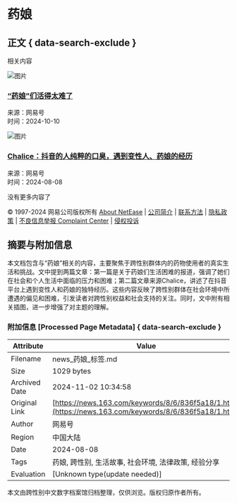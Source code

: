 # 药娘

## 正文 { data-search-exclude }


相关内容

![图片](https://static.ws.126.net/f2e/news/index2016_rmd/images/pic_error0106.jpg)

### [“药娘”们活得太难了](https://www.163.com/dy/article/JE48HRKU0553TDUQ.html)

来源：网易号  
时间：2024-10-10

![图片](https://nimg.ws.126.net/?url=https%3A%2F%2Fdingyue.ws.126.net%2F2024%2F0808%2F264e6805j00shv5b9001nd000pp00o4m.jpg&thumbnail=140x88&quality=95&type=jpg)

### [Chalice：抖音的人纯粹的口臭，遇到变性人、药娘的经历](https://www.163.com/dy/article/J91Q3HR805561BIQ.html)

来源：网易号  
时间：2024-08-08

没有更多内容了

© 1997-2024 网易公司版权所有 [About NetEase](https://corp.163.com/) | [公司简介](https://corp.163.com/gb/about/overview.html) | [联系方法](https://corp.163.com/gb/contactus.html) | [隐私政策](https://corp.163.com/gb/legal.html) | [不良信息举报 Complaint Center](https://www.163.com/special/0077jt/tipoff.html) | [侵权投诉](https://corp.163.com/special/008397U0/reporting_infringements.html)

## 摘要与附加信息

<!-- tcd_abstract -->
本文档包含与“药娘”相关的内容，主要聚焦于跨性别群体内的药物使用者的真实生活和挑战。文中提到两篇文章：第一篇是关于药娘们生活困难的报道，强调了她们在社会和个人生活中面临的压力和困难；第二篇文章来源Chalice，讲述了在抖音平台上遇到变性人和药娘的独特经历。这些内容反映了跨性别群体在社会环境中所遭遇的偏见和困难，引发读者对跨性别权益和社会支持的关注。同时，文中附有相关插图，进一步增强了对主题的理解。
<!-- tcd_abstract_end -->

### 附加信息 [Processed Page Metadata] { data-search-exclude }

| Attribute       | Value                                  |
|-----------------|----------------------------------------|
| Filename        | news_药娘_标签.md                             |
| Size            | 1029 bytes                           |
| Archived Date   | 2024-11-02 10:34:58                             |
| Original Link   | [https://news.163.com/keywords/8/6/836f5a18/1.html](https://news.163.com/keywords/8/6/836f5a18/1.html)                       |
| Author          | 网易号                               |
| Region          | 中国大陆                               |
| Date            | 2024-08-08                                 |
| Tags            | 药娘, 跨性别, 生活故事, 社会环境, 法律政策, 经验分享                                 |
| Evaluation            | [Unknown type(update needed)]                                 |
<!-- tcd_table_end -->

本文由跨性别中文数字档案馆归档整理，仅供浏览。版权归原作者所有。
